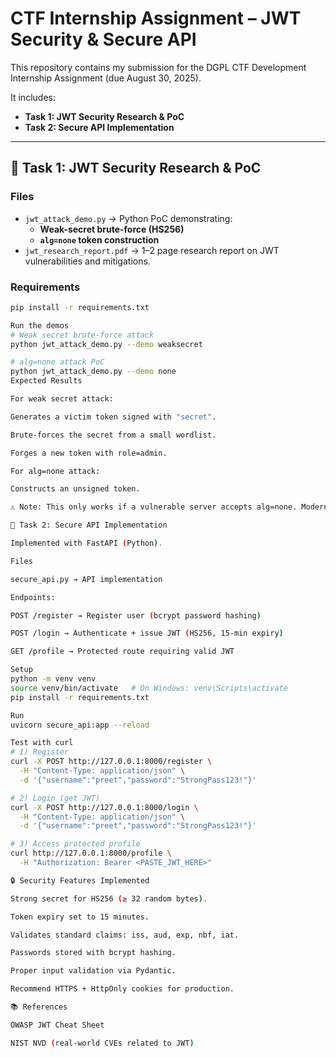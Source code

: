 # CTF Internship Assignment – JWT Security & Secure API

This repository contains my submission for the DGPL CTF Development Internship Assignment (due August 30, 2025).  

It includes:
- **Task 1: JWT Security Research & PoC**
- **Task 2: Secure API Implementation**

---

## 📌 Task 1: JWT Security Research & PoC

### Files
- `jwt_attack_demo.py` → Python PoC demonstrating:
  - **Weak-secret brute-force (HS256)**
  - **`alg=none` token construction**
- `jwt_research_report.pdf` → 1–2 page research report on JWT vulnerabilities and mitigations.

### Requirements
```bash
pip install -r requirements.txt

Run the demos
# Weak secret brute-force attack
python jwt_attack_demo.py --demo weaksecret

# alg=none attack PoC
python jwt_attack_demo.py --demo none
Expected Results

For weak secret attack:

Generates a victim token signed with "secret".

Brute-forces the secret from a small wordlist.

Forges a new token with role=admin.

For alg=none attack:

Constructs an unsigned token.

⚠️ Note: This only works if a vulnerable server accepts alg=none. Modern libraries reject it.

📌 Task 2: Secure API Implementation

Implemented with FastAPI (Python).

Files

secure_api.py → API implementation

Endpoints:

POST /register → Register user (bcrypt password hashing)

POST /login → Authenticate + issue JWT (HS256, 15-min expiry)

GET /profile → Protected route requiring valid JWT

Setup
python -m venv venv
source venv/bin/activate   # On Windows: venv\Scripts\activate
pip install -r requirements.txt

Run
uvicorn secure_api:app --reload

Test with curl
# 1) Register
curl -X POST http://127.0.0.1:8000/register \
  -H "Content-Type: application/json" \
  -d '{"username":"preet","password":"StrongPass123!"}'

# 2) Login (get JWT)
curl -X POST http://127.0.0.1:8000/login \
  -H "Content-Type: application/json" \
  -d '{"username":"preet","password":"StrongPass123!"}'

# 3) Access protected profile
curl http://127.0.0.1:8000/profile \
  -H "Authorization: Bearer <PASTE_JWT_HERE>"

🔒 Security Features Implemented

Strong secret for HS256 (≥ 32 random bytes).

Token expiry set to 15 minutes.

Validates standard claims: iss, aud, exp, nbf, iat.

Passwords stored with bcrypt hashing.

Proper input validation via Pydantic.

Recommend HTTPS + HttpOnly cookies for production.

📚 References

OWASP JWT Cheat Sheet

NIST NVD (real-world CVEs related to JWT)

